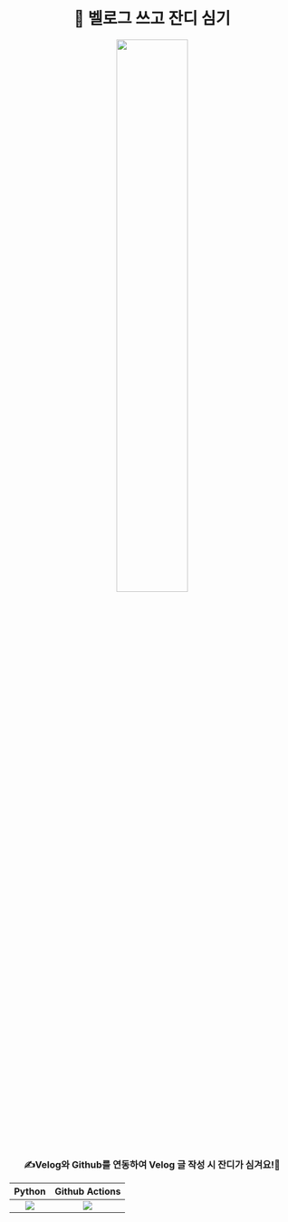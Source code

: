 <div align="center">

# 🌿 벨로그 쓰고 잔디 심기

<img src="https://github.com/JeongwooHam/FE_Study_Logs/assets/123251211/ab6fb8ff-78a3-4996-9486-165ffeaff91a" width="50%"/>

### ✍️Velog와 Github를 연동하여 Velog 글 작성 시 잔디가 심겨요!👏

|                                                   Python                                                    |                                                       Github Actions                                                       |
| :---------------------------------------------------------------------------------------------------------: | :------------------------------------------------------------------------------------------------------------------------: |
| <img src="https://img.shields.io/badge/Python-3776AB.svg?style=for-the-badge&logo=Python&logoColor=white"/> | <img src="https://img.shields.io/badge/Github Actions-2088FF.svg?style=for-the-badge&logo=GithubActions&logoColor=white"/> |

</div>
